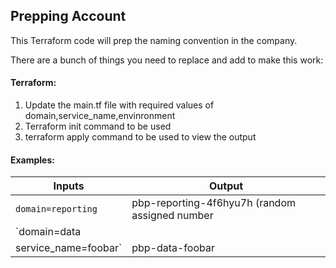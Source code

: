## Prepping Account

This Terraform code will prep the naming convention in the company.

There are a bunch of things you need to replace and add to make this work:

#### Terraform:
1. Update the main.tf file with required values of domain,service_name,envinronment
2. Terraform init command to be used
3. terraform apply command to be used to view the output

#### Examples:
| Inputs                    | Output      
| -------------             | ------------- 
| `domain=reporting`        | pbp-reporting-4f6hyu7h (random assigned number         
| `domain=data
service_name=foobar`        | pbp-data-foobar         
